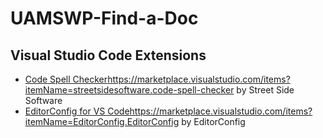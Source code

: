 # UAMSWP-Find-a-Doc

## Visual Studio Code Extensions

* [Code Spell Checker](https://marketplace.visualstudio.com/items?itemName=streetsidesoftware.code-spell-checker)https://marketplace.visualstudio.com/items?itemName=streetsidesoftware.code-spell-checker by Street Side Software
* [EditorConfig for VS Code](https://marketplace.visualstudio.com/items?itemName=EditorConfig.EditorConfig)https://marketplace.visualstudio.com/items?itemName=EditorConfig.EditorConfig by EditorConfig